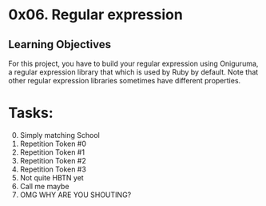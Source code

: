 # 0x06. Regular expression
## Learning Objectives
For this project, you have to build your regular expression using Oniguruma, a regular expression library that which is used by Ruby by default. Note that other regular expression libraries sometimes have different properties.

# Tasks:
0. Simply matching School
1. Repetition Token #0
2. Repetition Token #1
3. Repetition Token #2
4. Repetition Token #3
5. Not quite HBTN yet
6. Call me maybe
7. OMG WHY ARE YOU SHOUTING?


